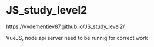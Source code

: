 # JS_study_level2
https://vvdementiev87.github.io/JS_study_level2/

VueJS, node api server need to be runnig for correct work
